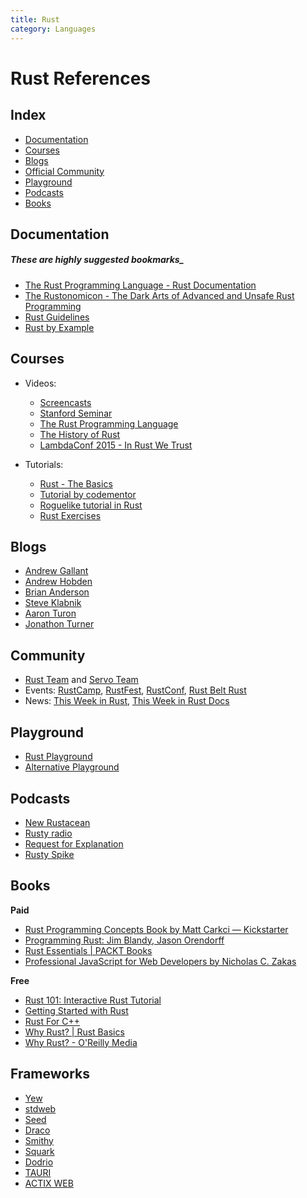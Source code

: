 ```yaml
---
title: Rust
category: Languages
---
```



# Rust References

## Index

- [Documentation](#documentation)
- [Courses](#courses)
- [Blogs](#blogs)
- [Official Community](#community)
- [Playground](#playground)
- [Podcasts](#podcasts)
- [Books](#books)

## Documentation

##### These are highly suggested bookmarks_
- [The Rust Programming Language - Rust Documentation](https://doc.rust-lang.org/book/)
- [The Rustonomicon - The Dark Arts of Advanced and Unsafe Rust Programming](https://doc.rust-lang.org/nightly/nomicon/)
- [Rust Guidelines](http://aturon.github.io/)
- [Rust by Example](http://rustbyexample.com/)


## Courses

- Videos:
  - [Screencasts](https://www.youtube.com/playlist?list=PLTOeCUgrkpMNEHx6j0vCH0cuyAIVZadnc)
  - [Stanford Seminar](https://www.youtube.com/watch?v=O5vzLKg7y-k)
  - [The Rust Programming Language](https://www.youtube.com/watch?v=d1uraoHM8Gg)
  - [The History of Rust](https://www.youtube.com/watch?v=79PSagCD_AY)
  - [LambdaConf 2015 - In Rust We Trust](https://www.youtube.com/watch?v=-dxqbhLIgdMhttp://confreaks.tv/events/rustcamp2015)

- Tutorials:
  - [Rust - The Basics](https://stepic.org/lesson/Rust-The-Basics-9268/step/1)
  - [Tutorial by codementor](https://www.codementor.io/rust/tutorial)
  - [Roguelike tutorial in Rust](https://jaredonline.svbtle.com/roguelike-tutorial-in-rust)
  - [Rust Exercises](http://exercism.io/languages/rust)


## Blogs

- [Andrew Gallant](http://blog.burntsushi.net/)
- [Andrew Hobden](http://hoverbear.org/tag/rust/)
- [Brian Anderson](https://brson.github.io/blog/index.html)
- [Steve Klabnik](http://words.steveklabnik.com/)
- [Aaron Turon](http://aturon.github.io/blog/)
- [Jonathon Turner](http://www.jonathanturner.org/)


## Community

- [Rust Team](http://www.rust-lang.org/team.html) and [Servo Team](https://github.com/orgs/servo/people)
- Events: [RustCamp](http://rustcamp.com/), [RustFest](http://www.rustfest.eu/), [RustConf](http://rustconf.com/), [Rust Belt Rust](http://www.rust-belt-rust.com/)
- News: [This Week in Rust](https://this-week-in-rust.org/), [This Week in Rust Docs](http://guillaumegomez.github.io/this-week-in-rust-docs/)


## Playground

- [Rust Playground](https://play.rust-lang.org)
- [Alternative Playground](http://play.integer32.com/)


## Podcasts

- [New Rustacean](http://www.newrustacean.com)
- [Rusty radio](http://rustyrad.io/)
- [Request for Explanation](https://request-for-explanation.github.io/podcast/)
- [Rusty Spike](https://rusty-spike.blubrry.net/)


## Books

**Paid**

- [Rust Programming Concepts Book by Matt Carkci — Kickstarter](https://www.kickstarter.com/projects/1712125778/rust-programming-concepts-book)
- [Programming Rust: Jim Blandy, Jason Orendorff](http://www.amazon.com/Programming-Rust-Jim-Blandy/dp/1491927283)
- [Rust Essentials | PACKT Books](https://www.packtpub.com/books/content/support/21311)
- [Professional JavaScript for Web Developers by Nicholas C. Zakas](http://www.amazon.com/gp/product/B006PW2URI/)

**Free**

- [Rust 101: Interactive Rust Tutorial](https://www.ralfj.de/projects/rust-101/main.html)
- [Getting Started with Rust](http://aml3.github.io/RustTutorial/html/01.html)
- [Rust For C++](https://ronald-liu.gitbooks.io/rust-for-c-/content/)
- [Why Rust? | Rust Basics](https://dumindu.gitbooks.io/rust-basics/content/why_rust.html)
- [Why Rust? - O'Reilly Media](http://www.oreilly.com/programming/free/why-rust.csp)

## Frameworks
* [Yew](https://yew.rs/)
* [stdweb](https://github.com/koute/stdweb)
* [Seed](https://seed-rs.org/)
* [Draco](https://github.com/utkarshkukreti/draco)
* [Smithy](https://github.com/rbalicki2/smithy)
* [Squark](https://github.com/rail44/squark)
* [Dodrio](https://github.com/fitzgen/dodrio)
* [TAURI](https://github.com/tauri-apps/tauri)
* [ACTIX WEB](https://github.com/actix/actix-web)

